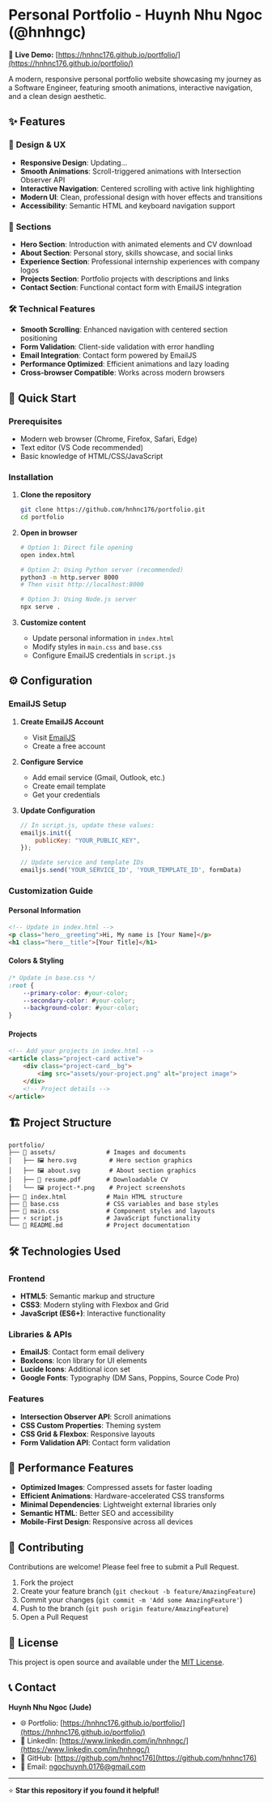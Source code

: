 # Personal Portfolio - Huynh Nhu Ngoc (@hnhngc)

🚀 **Live Demo:** [https://hnhnc176.github.io/portfolio/](https://hnhnc176.github.io/portfolio/)

A modern, responsive personal portfolio website showcasing my journey as a Software Engineer, featuring smooth animations, interactive navigation, and a clean design aesthetic.

## ✨ Features

### 🎨 **Design & UX**
- **Responsive Design**: Updating...
- **Smooth Animations**: Scroll-triggered animations with Intersection Observer API
- **Interactive Navigation**: Centered scrolling with active link highlighting
- **Modern UI**: Clean, professional design with hover effects and transitions
- **Accessibility**: Semantic HTML and keyboard navigation support

### 📱 **Sections**
- **Hero Section**: Introduction with animated elements and CV download
- **About Section**: Personal story, skills showcase, and social links
- **Experience Section**: Professional internship experiences with company logos
- **Projects Section**: Portfolio projects with descriptions and links
- **Contact Section**: Functional contact form with EmailJS integration

### 🛠 **Technical Features**
- **Smooth Scrolling**: Enhanced navigation with centered section positioning
- **Form Validation**: Client-side validation with error handling
- **Email Integration**: Contact form powered by EmailJS
- **Performance Optimized**: Efficient animations and lazy loading
- **Cross-browser Compatible**: Works across modern browsers

## 🚀 Quick Start

### Prerequisites
- Modern web browser (Chrome, Firefox, Safari, Edge)
- Text editor (VS Code recommended)
- Basic knowledge of HTML/CSS/JavaScript

### Installation

1. **Clone the repository**
   ```bash
   git clone https://github.com/hnhnc176/portfolio.git
   cd portfolio
   ```

2. **Open in browser**
   ```bash
   # Option 1: Direct file opening
   open index.html
   
   # Option 2: Using Python server (recommended)
   python3 -m http.server 8000
   # Then visit http://localhost:8000
   
   # Option 3: Using Node.js server
   npx serve .
   ```

3. **Customize content**
   - Update personal information in `index.html`
   - Modify styles in `main.css` and `base.css`
   - Configure EmailJS credentials in `script.js`

## ⚙️ Configuration

### EmailJS Setup

1. **Create EmailJS Account**
   - Visit [EmailJS](https://www.emailjs.com/)
   - Create a free account

2. **Configure Service**
   - Add email service (Gmail, Outlook, etc.)
   - Create email template
   - Get your credentials

3. **Update Configuration**
   ```javascript
   // In script.js, update these values:
   emailjs.init({
       publicKey: "YOUR_PUBLIC_KEY",
   });
   
   // Update service and template IDs
   emailjs.send('YOUR_SERVICE_ID', 'YOUR_TEMPLATE_ID', formData)
   ```

### Customization Guide

#### **Personal Information**
```html
<!-- Update in index.html -->
<p class="hero__greeting">Hi, My name is [Your Name]</p>
<h1 class="hero__title">[Your Title]</h1>
```

#### **Colors & Styling**
```css
/* Update in base.css */
:root {
    --primary-color: #your-color;
    --secondary-color: #your-color;
    --background-color: #your-color;
}
```

#### **Projects**
```html
<!-- Add your projects in index.html -->
<article class="project-card active">
    <div class="project-card__bg">
        <img src="assets/your-project.png" alt="project image">
    </div>
    <!-- Project details -->
</article>
```

## 🏗️ Project Structure

```
portfolio/
├── 📁 assets/              # Images and documents
│   ├── 🖼️ hero.svg         # Hero section graphics
│   ├── 🖼️ about.svg        # About section graphics
│   ├── 📄 resume.pdf       # Downloadable CV
│   └── 🖼️ project-*.png    # Project screenshots
├── 📄 index.html           # Main HTML structure
├── 🎨 base.css             # CSS variables and base styles
├── 🎨 main.css             # Component styles and layouts
├── ⚡ script.js            # JavaScript functionality
└── 📖 README.md            # Project documentation
```

## 🛠️ Technologies Used

### **Frontend**
- **HTML5**: Semantic markup and structure
- **CSS3**: Modern styling with Flexbox and Grid
- **JavaScript (ES6+)**: Interactive functionality

### **Libraries & APIs**
- **EmailJS**: Contact form email delivery
- **BoxIcons**: Icon library for UI elements
- **Lucide Icons**: Additional icon set
- **Google Fonts**: Typography (DM Sans, Poppins, Source Code Pro)

### **Features**
- **Intersection Observer API**: Scroll animations
- **CSS Custom Properties**: Theming system
- **CSS Grid & Flexbox**: Responsive layouts
- **Form Validation API**: Contact form validation

## 🎯 Performance Features

- **Optimized Images**: Compressed assets for faster loading
- **Efficient Animations**: Hardware-accelerated CSS transforms
- **Minimal Dependencies**: Lightweight external libraries only
- **Semantic HTML**: Better SEO and accessibility
- **Mobile-First Design**: Responsive across all devices

## 🤝 Contributing

Contributions are welcome! Please feel free to submit a Pull Request.

1. Fork the project
2. Create your feature branch (`git checkout -b feature/AmazingFeature`)
3. Commit your changes (`git commit -m 'Add some AmazingFeature'`)
4. Push to the branch (`git push origin feature/AmazingFeature`)
5. Open a Pull Request

## 📝 License

This project is open source and available under the [MIT License](LICENSE).

## 📞 Contact

**Huynh Nhu Ngoc (Jude)**
- 🌐 Portfolio: [https://hnhnc176.github.io/portfolio/](https://hnhnc176.github.io/portfolio/)
- 💼 LinkedIn: [https://www.linkedin.com/in/hnhngc/](https://www.linkedin.com/in/hnhngc/)
- 🐙 GitHub: [https://github.com/hnhnc176](https://github.com/hnhnc176)
- 📧 Email: ngochuynh.0176@gmail.com

---

⭐ **Star this repository if you found it helpful!**
